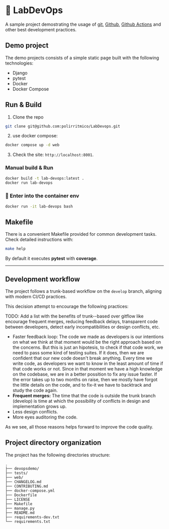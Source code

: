 # 🚀 LabDevOps

A sample project demostrating the usage of [git](https://git-scm.com/),
[Github](www.github.com), [Github Actions](https://github.com/features/actions)
and other best development practices.

## Demo project

The demo projects consists of a simple static page built with the following
technologies:

- Django
- pytest
- Docker
- Docker Compose

## Run & Build

1. Clone the repo

```bash
git clone git@github.com:polirritmico/LabDevops.git
```

2. use docker compose:

```bash
docker compose up -d web
```

3. Check the site: `http://localhost:8001`.

### Manual build & Run

```bash
docker build -t lab-devops:latest .
docker run lab-devops
```

### 🐳 Enter into the container env

```bash
docker run -it lab-devops bash
```

## Makefile

There is a convenient Makefile provided for common development tasks. Check
detailed instructions with:

```bash
make help
```

By default it executes **pytest** with **coverage**.

---

## Development workflow

The project follows a trunk-based workflow on the `develop` branch, aligning
with modern CI/CD practices.

This decision attempt to encourage the following practices:

TODO: Add a list with the benefits of trunk--based over gitflow like encourage
frequent merges, reducing feedback delays, transparent code between developers,
detect early incompatibilities or design conflicts, etc.

- Faster feedback loop: The code we made as developers is our intentions on what
  we think at that moment would be the right approach based on the concerns. But
  this is just an hipotesis, to check if that code work, we need to pass some
  kind of testing suites. If it does, then we are confident that our new code
  doesn't break anything. Every time we write code, as developers we want to
  know in the least amount of time if that code works or not. Since in that
  moment we have a high knowledge on the codebase, we are in a better possition
  to fix any issue faster. If the error takes up to two months on raise, then we
  mostly have forgot the little details on the code, and to fix-it we have to
  backtrack and study the code again.
- **Frequent merges:** The time that the code is outside the trunk branch
  (develop) is time at which the possibility of conflicts in design and
  implementation grows up.
- Less design conflicts.
- More eyes auditoring the code.

As we see, all those reasons helps forward to improve the code quality.

## Project directory organization

The project has the following directories structure:

```
.
├── devopsdemo/
├── tests/
├── web/
├── CHANGELOG.md
├── CONTRIBUTING.md
├── docker-compose.yml
├── Dockerfile
├── LICENSE
├── Makefile
├── manage.py
├── README.md
├── requirements-dev.txt
└── requirements.txt
```
